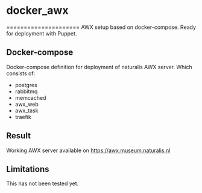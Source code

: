 # docker_awx
=====================
AWX setup based on docker-compose. Ready for deployment with Puppet.

Docker-compose
--------------
Docker-compose definition for deployment of naturalis AWX server. Which consists of:
- postgres
- rabbitmq
- memcached
- awx_web
- awx_task
- traefik

Result
------
Working AWX server available on https://awx.museum.naturalis.nl

Limitations
-----------
This has not been tested yet.

